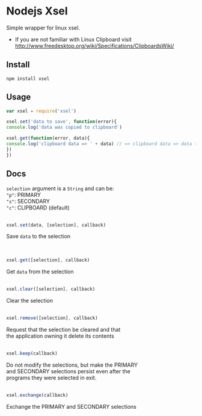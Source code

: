 # Nodejs Xsel

Simple wrapper for linux xsel.

* If you are not familiar with Linux Clipboard visit http://www.freedesktop.org/wiki/Specifications/ClipboardsWiki/

## Install
`npm install xsel`

## Usage

```js
var xsel = require('xsel')

xsel.set('data to save', function(error){
console.log('data was copied to clipboard')

xsel.get(function(error, data){
console.log('clipboard data => ' + data) // => clipboard data => data to save
})
})
```

## Docs

`selection` argument is a `String` and can be:  
`"p"`: PRIMARY  
`"s"`: SECONDARY  
`"c"`: CLIPBOARD (default)
<br><br>
```js
xsel.set(data, [selection], callback)
```
Save `data` to the selection  
<br><br>
```js
xsel.get([selection], callback)
```
Get `data` from the selection
<br><br>
```js
xsel.clear([selection], callback)
```
Clear the selection
<br><br>
```js
xsel.remove([selection], callback)
```
Request that the selection be cleared and that  
the application owning it delete its contents
<br><br>
```js
xsel.keep(callback)
```
Do not modify the selections, but make the PRIMARY  
and SECONDARY selections persist even after the  
programs they were selected in exit.
<br><br>
```js
xsel.exchange(callback)
```
Exchange the PRIMARY and SECONDARY selections